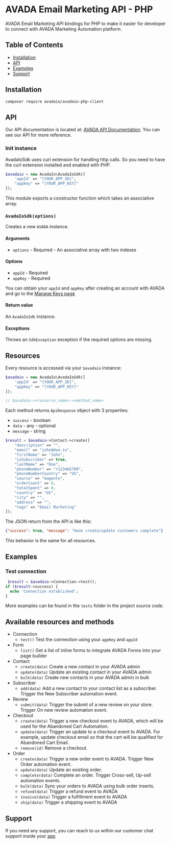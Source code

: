 # AVADA Email Marketing API - PHP

AVADA Email Marketing API bindings for PHP to make it easier for developer to connect with AVADA Marketing Automation platform.

## Table of Contents

- [Installation](#installation)
- [API](#api)
- [Examples](#examples)
- [Support](#support)

## Installation

```bash
composer require avadaio/avadaio-php-client
```

## API

Our API documentation is located at: [AVADA API Documentation](https://documenter.getpostman.com/view/10585474/TVmPAHH9#654363ae-7cd2-4236-a5e1-818ab87ecde0). You can see our API for more reference.

### Init instance

AvadaIoSdk uses curl extension for handling http calls. So you need to have the curl extension installed and enabled with PHP.

```php
$avadaio = new AvadaIo\AvadaIoSdk([
    'appId' => "[YOUR_APP_ID]", 
    "appKey" => "[YOUR_APP_KEY]"
]);
```

This module exports a constructor function which takes an associative array.

### `AvadaIoSdk(options)`

Creates a new `AVADA` instance.

#### Arguments

- `options` - Required - An associative array with two indexes

#### Options

- `appId` - Required
- `appKey` - Required

You can obtain your `appId` and `appKey` after creating an account with AVADA and go to the [Manage Keys page]('https://app.avada.io/manage/keys)

#### Return value

An `AvadaIoSdk` instance.

#### Exceptions

Throws an `SdkException` exception if the required options are missing.

## Resources

Every resource is accessed via your `$avadaio` instance:

```php
$avadaio = new AvadaIo\AvadaIoSdk([
    'appId' => "[YOUR_APP_ID]",
    "appKey" => "[YOUR_APP_KEY]"
]);

// $avadaio-><resource_name>-><method_name>
```

Each method returns `ApiResponse` object with 3 properties:

- `success` - boolean
- `data` - any - optional
- `message` - string

```php
$result = $avadaio->Contact->create([
    "description" => "",
    "email" => "john@doe.io",
    "firstName" => "John",
    "isSubscriber" => true,
    "lastName" => "Doe",
    "phoneNumber" => "+123465789",
    "phoneNumberCountry" => "US",
    "source" => "magento",
    "orderCount" => 0,
    "totalSpent" => 0,
    "country" => "US",
    "city" => "",
    "address" => "",
    "tags" => "Email Marketing"
]);
```

The JSON return from the API is like this:

```json
{"success": true, "message": "Hook create/update customers complete"}
```

This behavior is the same for all resources.

## Examples

### Test connection

```php
 $result = $avadaio->Connection->test();
if ($result->success) {
  echo 'Connection established';
}
```

More examples can be found in the `tests` folder in the project source code.

## Available resources and methods

- Connection
    - `test()` Test the connection using your `appKey` and `appId`
- Form
    - `list()` Get a list of inline forms to integrate AVADA Forms into your page builder
- Contact
    - `create(data)` Create a new contact in your AVADA admin
    - `update(data)` Update an existing contact in your AVADA admin
    - `bulk(data)` Create new contacts in your AVADA admin in bulk
- Subscriber
    - `add(data)` Add a new contact to your contact list as a subscriber. Trigger the New Subscriber automation event.
- Review
    - `submit(data)` Trigger the submit of a new review on your store. Trigger On new review automation event.
- Checkout
    - `create(data)` Trigger a new checkout event to AVADA, which will be used for the Abandoned Cart Automation.
    - `update(data)` Trigger an update to a checkout event to AVADA. For example, update checkout email so that the cart will be qualified for Abandoned Cart Email.
    - `remove(id)` Remove a checkout.
- Order
    - `create(data)` Trigger a new order event to AVADA. Trigger New Order automation event.
    - `update(data)` Update an existing order.
    - `complete(data)` Complete an order. Trigger Cross-sell, Up-sell automation events.
    - `bulk(data)` Sync your orders to AVADA using bulk order inserts.
    - `refund(data)` Trigger a refund event to AVADA
    - `invoice(data)` Trigger a fulfillment event to AVADA
    - `ship(data)` Trigger a shipping event to AVADA
    

## Support

If you need any support, you can reach to us within our customer chat support inside your [app]('https://app.avada.io'')
